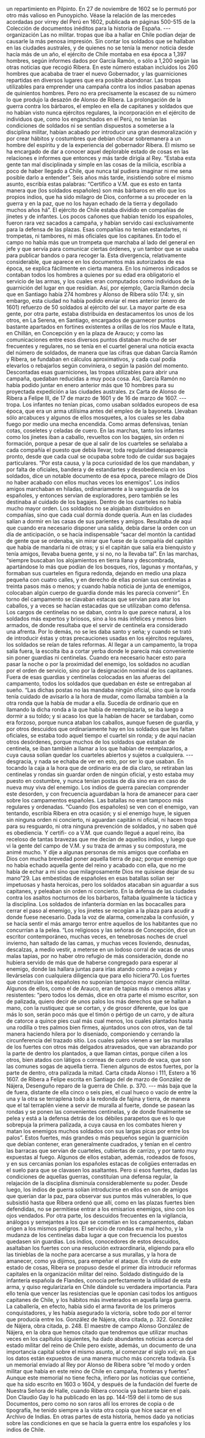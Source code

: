 un repartimiento en Pilpinto. En 27 de noviembre de 1602 se lo permutó por otro más valioso en Punoypicho. Véase la relación de las mercedes acordadas por virrey del Perú en 1602, publicada en páginas 500-515 de la Colección de documentos inéditos para la historia de España. --- organización Las no militar. tropas que iba a hallar en Chile podían dejar de causarle la más penosa impresión. Sin contar los soldados que se hallaban en las ciudades australes, y de quienes no se tenía la menor noticia desde hacía más de un año, el ejército de Chile montaba en esa época a 1,397 hombres, según informes dados por García Ramón, o sólo a 1,200 según las otras noticias que recogió Ribera. En este número estaban incluidos los 260 hombres que acababa de traer el nuevo Gobernador, y las guarniciones repartidas en diversos lugares que era posible abandonar. Las tropas utilizables para emprender una campaña contra los indios pasaban apenas de quinientos hombres. Pero no era precisamente la escasez de su número lo que produjo la desazón de Alonso de Ribera. La prolongación de la guerra contra los bárbaros, el empleo en ella de capitanes y soldados que no habían visto nunca ejércitos regulares, la incorporación en el ejército de individuos que, como los enganchados en el Perú, no tenían las condiciones de soldados ni se sentían dispuestos a someterse a la disciplina militar, habían acabado por introducir una gran desmoralización y por crear hábitos y costumbres que debían chocar sobremanera a un hombre del espíritu y de la experiencia del gobernador Ribera. Él mismo se ha encargado de dar a conocer aquel deplorable estado de cosas en las relaciones e informes que entonces y más tarde dirigía al Rey. “Estaba esta gente tan mal disciplinada y simple en las cosas de la milicia, escribía a poco de haber llegado a Chile, que nunca tal pudiera imaginar ni me sena posible darlo a entender”. Seis años más tarde, insistiendo sobre el mismo asunto, escribía estas palabras: “Certifico a V.M. que es esto en tanta manera que (los soldados españoles) son más bárbaros en ello que los propios indios, que ha sido milagro de Dios, conforme a su proceder en la guerra y en la paz, que no los hayan echado de la tierra y degollado muchos años há”. El ejército de Chile estaba dividido en compañías de jinetes y de infantes. Los pocos cañones que habían tenido los españoles, fueron rara vez sacados a campaña, y habían servido casi exclusivamente para la defensa de las plazas. Esas compañías no tenían estandartes, ni trompetas, ni tambores, ni más oficiales que los capitanes. En todo el campo no había más que un trompeta que marchaba al lado del general en jefe y que servía para comunicar ciertas órdenes, y un tambor que se usaba para publicar bandos o para recoger la. Esta divergencia, relativamente considerable, que aparece en los documentos más autorizados de esa época, se explica fácilmente en cierta manera. En los números indicados se contaban todos los hombres a quienes por su edad era obligatorio el servicio de las armas, y los cuales eran computados como individuos de la guarnición del lugar en que residían. Así, por ejemplo, García Ramón decía que en Santiago había 274 hombres y Alonso de Ribera sólo 174: y, sin embargo, esta ciudad no había podido enviar el mes anterior (enero de 1601) refuerzo de 50 soldados al ejército del sur. La mayor parte de esa gente, por otra parte, estaba distribuida en destacamentos los unos de los otros, en La Serena, en Santiago, encargados de guarnecer puntos bastante apartados en fortines existentes a orillas de los ríos Maule e Itata, en Chillán, en Concepción y en la plaza de Arauco; y como las comunicaciones entre esos diversos puntos distaban mucho de ser frecuentes y regulares, no se tenía en el cuartel general una noticia exacta del número de soldados, de manera que las cifras que daban García Ramón y Ribera, se fundaban en cálculos aproximativos, y cada cual podía elevarlos o rebajarlos según conviniera, o según la pasión del momento. Descontadas esas guarniciones, las tropas utilizables para abrir una campaña, quedaban reducidas a muy poca cosa. Así, García Ramón no había podido juntar en enero anterior más que 10 hombres para su proyectada expedición a las ciudades australes. zx Carta de Alonso de Ribera a Felipe III, de 17 de marzo de 1601 y de 16 de marzo de 1607. --- tropa. Los infantes no tenían picas, como usaban soldados europeos de esa época, que era un arma utilísima antes del empleo de la bayoneta. Llevaban sólo arcabuces y algunos de ellos mosquetes, a los cuales se les daba fuego por medio una mecha encendida. Como armas defensivas, tenían cotas, coseletes y celadas de cuero. En las marchas, tanto los infantes como los jinetes iban a caballo, revueltos con los bagajes, sin orden ni formación, porque a pesar de que al salir de los cuarteles se señalaba a cada compañía el puesto que debía llevar, toda regularidad desaparecía pronto, desde que cada cual se ocupaba sobre todo de cuidar sus bagajes particulares. “Por esta causa, y la poca curiosidad de los que mandaban, y por falta de oficiales, bandera y de estandartes y desobediencia en los soldados, dice un notable documento de esa época, parece milagro de Dios no haber acabado con ellos muchas veces los enemigos”. Los indios amigos marchaban en hiladas, ordinariamente a la vanguardia de los españoles, y entonces servían de exploradores, pero también se les destinaba al cuidado de los bagajes. Dentro de los cuarteles no había mucho mayor orden. Los soldados no se alojaban distribuidos en compañías, sino que cada cual dormía donde quería. Aun en las ciudades salían a dormir en las casas de sus parientes y amigos. Resultaba de aquí que cuando era necesario disponer una salida, debía darse la orden con un día de anticipación, o se hacía indispensable “sacar del montón la cantidad de gente que se ordenaba, sin mirar que fuese de la compañía del capitán que había de mandarla ni de otras; y si el capitán que salía era bienquisto y tenía amigos, llevaba buena gente, y si no, no la llevaba tal”. En las marchas, “siempre buscaban los alojamientos en tierra llana y descombrada, apartándose lo más que podían de los bosques, ríos, lagunas y montañas, y formaban sus cuarteles en figura redonda, dejando en medio una plaza pequeña con cuatro calles, y en derecho de ellas ponían sus centinelas a treinta pasos más o menos; y cuando había noticia de junta de enemigos, colocaban algún cuerpo de guardia donde más les parecía convenir”. En torno del campamento se clavaban estacas que servían para atar los caballos, y a veces se hacían estacadas que se utilizaban como defensa. Los cargos de centinelas no se daban, contra lo que parece natural, a los soldados más expertos y briosos, sino a los más infelices y menos bien armados, de donde resultaba que el servir de centinela era considerado una afrenta. Por lo demás, no se les daba santo y seña; y cuando se trató de introducir éstas y otras precauciones usadas en los ejércitos regulares, los soldados se reían de tales reformas. Al llegar a un campamento, la tropa salía fuera, la escolta iba a cortar yerba donde le parecía más conveniente sin poner guardias ni centinelas. Cuando era necesario hacer esto para pasar la noche o por la proximidad del enemigo, los soldados no acudían por el orden de servicio, sino por la designación nominal de los capitanes. Fuera de esas guardias y centinelas colocadas en las afueras del campamento, todos los soldados que quedaban en éste se entregaban al sueño. “Las dichas postas no las mandaba ningún oficial, sino que la ronda tenía cuidado de avisarlo a la hora de mudar, como llamaba también a la otra ronda que la había de mudar a ella. Sucedía de ordinario que en llamando la dicha ronda a la que había de reemplazarla, se iba luego a dormir a su toldo; y si acaso los que la habían de hacer se tardaban, como era forzoso, porque nunca ataban los caballos, aunque fuesen de guardia, y por otros descuidos que ordinariamente hay en los soldados que les faltan oficiales, se estaba todo aquel tiempo el cuartel sin ronda; y de aquí nacían otros desórdenes, porque muchos de los soldados que estaban de centinela, se iban también a llamar a los que habían de reemplazarlos, a cuya causa solían quedar los cuarteles abiertos y sujetos a cualquiera. --- desgracia, y nada se echaba de ver en esto, por ser lo que usaban. En tocando la caja a la hora que de ordinario era de día claro, se retiraban las centinelas y rondas sin guardar orden de ningún oficial, y esto estaba muy puesto en costumbre, y nunca tenían postas de día sino era en caso de nueva muy viva del enemigo. Los indios de guerra parecían comprender este desorden, y con frecuencia aguardaban la hora de amanecer para caer sobre los campamentos españoles. Las batallas no eran tampoco más regulares y ordenadas. “Cuando (los españoles) se ven con el enemigo, van tentando, escribía Ribera en otra ocasión; y si el enemigo huye, le siguen sin ninguna orden ni concierto, ni aguardan capitán ni oficial, ni hacen tropa para su resguardo, ni otra ninguna prevención de soldados, y no saben qué es obediencia. Y certifi- co a V.M. que cuando llegué a aquel reino, iba receloso de tantas bravezas que me decían de aquellos indios, y luego que vi la gente del campo de V.M. y su traza de armas y su compostura, me animé mucho. Y dije a algunas personas de mis amigos que confiaba en Dios con mucha brevedad poner aquella tierra de paz; porque enemigo que no había echado aquella gente del reino y acabado con ella, que no me había de echar a mí sino que milagrosamente Dios me quisiese dejar de su mano”29. Las embestidas de españoles en esas batallas solían ser impetuosas y hasta heroicas, pero los soldados atacaban sin aguardar a sus capitanes, y peleaban sin orden ni concierto. En la defensa de las ciudades contra los asaltos nocturnos de los bárbaros, faltaba igualmente la táctica y la disciplina. Los soldados de infantería dormían en las bocacalles para cerrar el paso al enemigo, y los jinetes se recogían a la plaza para acudir a donde fuese necesario. Dada la voz de alarma, comenzaba la confusión, y se hacía sentir el más amargo terror entre aquellos de los habitantes que no concurrían a la pelea. “Los religiosos y las señoras de Concepción, dice un escritor contemporáneo, muchas veces, en tenebrosas noches de cruel invierno, han saltado de las camas, y muchas veces lloviendo, desnudas, descalzas, a medio vestir, a meterse en un lodoso corral de vacas de unas malas tapias, por no haber otro refugio de más consideración, donde no hubiera servido de más que de haberse congregado para esperar al enemigo, donde las hallara juntas para irlas atando como a ovejas y llevárselas con cualquiera diligencia que para ello hiciera”70. Los fuertes que construían los españoles no suponían tampoco mayor ciencia militar. Algunos de ellos, como el de Arauco, eran de tapias más o menos altas y resistentes: “pero todos los demás, dice en otra parte el mismo escritor, son de palizada, quiero decir de unos palos los más derechos que se hallan a mano, con la rustiquez que se cortan, y de grosor diferente, que los que más lo son, serán poco más que el timón o pértigo de un carro, y de altura de catorce a quince pies cual más cual menos, los cuales plantados hasta una rodilla o tres palmos bien firmes, ajuntados unos con otros, van de tal manera haciendo hilera por lo diseniado, componiendo y cerrando la circunferencia del trazado sitio. Los cuales palos vienen a ser las murallas de los fuertes con otros más delgados atravesados, que van abrazando por la parte de dentro los plantados, a que llaman cintas, porque ciñen a los otros, bien atados con látigos o correas de cuero crudo de vaca, que son las comunes sogas de aquella tierra. Tienen algunos de estos fuertes, por la parte de dentro, otra palizada la mitad. Carta citada Alonso i 111, Estero a 16 1607. de Ribera a Felipe escrita en Santiago del de marzo de González de Nájera, Desenguño reparo de la guerra de Chile. p. 370. --- más baja que la de fuera, distante de ella cinco o seis pies, el cual hueco o vacío de entre la una y la otra se terraplena todo a la redonda de fajina y tierra, de manera que el tal terraplén viene a servir de muralla al fuerte, donde se pasean las rondas y se ponen las convenientes centinelas, y de donde finalmente se pelea y está a la defensa detrás de los débiles parapetos que es lo que sobrepuja la primera palizada, a cuya causa en los combates hieren y matan los enemigos muchos soldados con sus largas picas por entre los palos”. Estos fuertes, más grandes o más pequeños según la guarnición que debían contener, eran generalmente cuadrados, y tenían en el centro las barracas que servían de cuarteles, cubiertas de carrizo, y por tanto muy expuestas al fuego. Algunos de ellos estaban, además, rodeados de fosos, y en sus cercanías ponían los españoles estacas de coligües enterradas en el suelo para que se clavasen los asaltantes. Pero si esos fuertes, dadas las condiciones de aquellas guerras, constituían una defensa regular, la relajación de la disciplina disminuía considerablemente su poder. Desde luego, los indios de guerra solían introducirse en ellos en son de amigos que querían dar la paz, para observar sus puntos más vulnerables, lo que subsistió hasta que Ribera ordenó que allí, como en las plazas fuertes bien defendidas, no se permitiese entrar a los emisarios enemigos, sino con los ojos vendados. Por otra parte, los descuidos frecuentes en la vigilancia, análogos y semejantes a los que se cometían en los campamentos, daban origen a los mismos peligros. El servicio de rondas era mal hecho, y la mudanza de los centinelas daba lugar a que con frecuencia los puestos quedasen sin guardias. Los indios, conocedores de estos descuidos, asaltaban los fuertes con una resolución extraordinaria, eligiendo para ello las tinieblas de la noche para acercarse a sus murallas, y la hora de amanecer, como ya dijimos, para empeñar el ataque. En vista de este estado de cosas, Ribera se propuso desde el primer día introducir reformas capitales en la organización militar del reino. Soldado distinguido de la infantería española de Flandes, conocía perfectamente la utilidad de esta arma, y quiso regularizarla en Chile dándole su verdadera importancia. Para ello tenía que vencer las resistencias que le oponían casi todos los antiguos capitanes de Chile, y los hábitos más inveterados en aquella larga guerra. La caballería, en efecto, había sido el arma favorita de los primeros conquistadores, y les había asegurado la victoria, sobre todo por el terror que producía entre los. González de Nájera, obra citada, p. 322. González de Nájera, obra citada, p. 248. El maestre de campo Alonso González de Nájera, en la obra que hemos citado que tendremos que utilizar muchas veces en los capítulos siguientes, ha dado abundantes noticias acerca del estado militar del reino de Chile pero existe, además, un documento de una importancia capital sobre el mismo asunto, al comenzar el siglo xvii; en que los datos están expuestos de una manera mucho más concreta todavía. Es un memorial enviado al Rey por Alonso de Ribera sobre “el modo y orden militar que había en este reino de Chile en campaña, fronteras y fuertes”. Aunque este memorial no tiene fecha, infiero por las noticias que contiene, que ha sido escrito en 1603 o 1604, y después de la fundación del fuerte de Nuestra Señora de Halle, cuando Ribera conocía ya bastante bien el país. Don Claudio Gay lo ha publicado en las pp. 144-159 del ii tomo de sus Documentos, pero como no son raros allí los errores de copia o de tipografía, he tenido siempre a la vista otra copia que hice sacar en el Archivo de Indias. En otras partes de esta historia, hemos dado ya noticias sobre las condiciones en que se hacía la guerra entre los españoles y los indios de Chile.